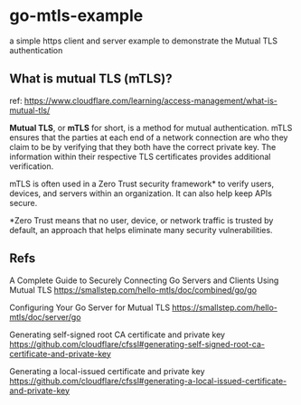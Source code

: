 # go-mtls-example

a simple https client and server example to demonstrate the Mutual TLS authentication

## What is mutual TLS (mTLS)?

ref: https://www.cloudflare.com/learning/access-management/what-is-mutual-tls/

**Mutual TLS**, or **mTLS** for short, is a method for mutual authentication. mTLS ensures that the parties at each end of a network connection are who they claim to be by verifying that they both have the correct private key. The information within their respective TLS certificates provides additional verification.

mTLS is often used in a Zero Trust security framework* to verify users, devices, and servers within an organization. It can also help keep APIs secure.

*Zero Trust means that no user, device, or network traffic is trusted by default, an approach that helps eliminate many security vulnerabilities.

## Refs

A Complete Guide to Securely Connecting Go Servers and Clients Using Mutual TLS https://smallstep.com/hello-mtls/doc/combined/go/go

Configuring Your Go Server for Mutual TLS https://smallstep.com/hello-mtls/doc/server/go

Generating self-signed root CA certificate and private key
https://github.com/cloudflare/cfssl#generating-self-signed-root-ca-certificate-and-private-key


Generating a local-issued certificate and private key
https://github.com/cloudflare/cfssl#generating-a-local-issued-certificate-and-private-key
